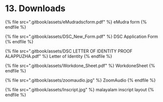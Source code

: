 # 13. Downloads

{% file src=".gitbook/assets/eMudradscform.pdf" %}
eMudra form
{% endfile %}

{% file src=".gitbook/assets/DSC_New_Form.pdf" %}
DSC Application Form
{% endfile %}

{% file src=".gitbook/assets/DSC LETTER OF IDENTITY PROOF ALAPPUZHA.pdf" %}
Letter of Identity
{% endfile %}

{% file src=".gitbook/assets/Workdone_Sheet.pdf" %}
WorkdoneSheet
{% endfile %}

{% file src=".gitbook/assets/zoomaudio.jpg" %}
ZoomAudio
{% endfile %}

{% file src=".gitbook/assets/Inscript.jpg" %}
malayalam inscript layout
{% endfile %}
